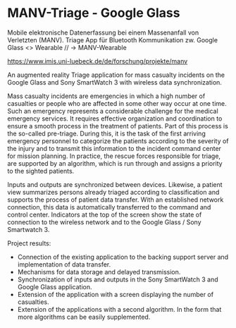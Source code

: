 # MANV-Triage - Google Glass 

Mobile elektronische Datenerfassung bei einem Massenanfall von Verletzten (MANV).
Triage App für Bluetooth Kommunikation zw. Google Glass <> Wearable // -> MANV-Wearable

https://www.imis.uni-luebeck.de/de/forschung/projekte/manv


An augmented reality Triage application for mass casualty incidents on the Google Glass and Sony SmartWatch 3 with 
wireless data synchronization.

Mass casualty incidents are emergencies in which a high number of casualties or people who are affected in 
some other way occur at one time. Such an emergency represents a considerable challenge for the medical emergency services. 
It requires effective organization and coordination to ensure a smooth process in the treatment of patients. 
Part of this process is the so-called pre-triage. During this, it is the task of the first arriving emergency personnel to 
categorize the patients according to the severity of the injury and to transmit this information to the incident command center 
for mission planning. In practice, the rescue forces responsible for triage, are supported by an algorithm, which is run through 
and assigns a priority to the sighted patients.

Inputs and outputs are synchronized between devices. Likewise, a patient view summarizes persons already triaged according to 
classification and supports the process of patient data transfer. With an established network connection, this data is automatically 
transferred to the command and control center. Indicators at the top of the screen show the state of connection to the wireless network 
and to the Google Glass / Sony Smartwatch 3.

Project results:
- Connection of the existing application to the backing support server and implementation of data transfer.
- Mechanisms for data storage and delayed transmission.
- Synchronization of inputs and outputs in the Sony SmartWatch 3 and Google Glass application.
- Extension of the application with a screen displaying the number of casualties. 
- Extension of the applications with a second algorithm. In the form that more algorithms can be easily supplemented.
